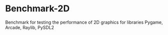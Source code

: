 # Benchmark-2D
Benchmark for testing the performance of 2D graphics for libraries Pygame, Arcade, Raylib, PySDL2
